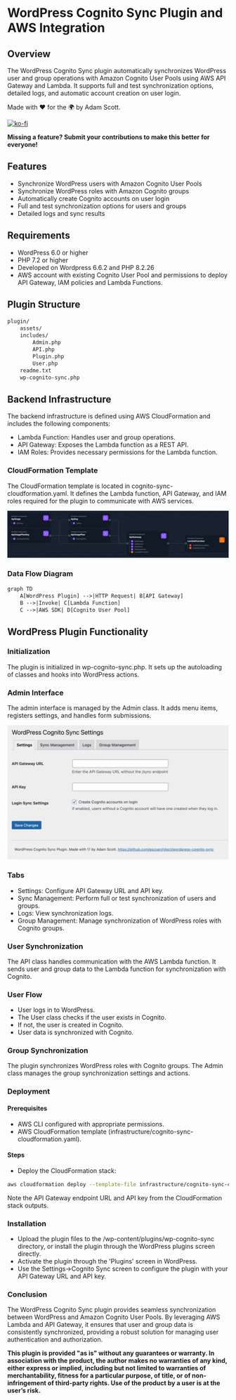 # WordPress Cognito Sync Plugin and AWS Integration
## Overview

The WordPress Cognito Sync plugin automatically synchronizes WordPress user and group operations with Amazon Cognito User Pools using AWS API Gateway and Lambda. It supports full and test synchronization options, detailed logs, and automatic account creation on user login.

Made with :heart: for the :earth_africa: by Adam Scott.

[![ko-fi](https://ko-fi.com/img/githubbutton_sm.svg)](https://ko-fi.com/E1E3E8UBL)

**Missing a feature? Submit your contributions to make this better for everyone!**

## Features

* Synchronize WordPress users with Amazon Cognito User Pools
* Synchronize WordPress roles with Amazon Cognito groups
* Automatically create Cognito accounts on user login
* Full and test synchronization options for users and groups
* Detailed logs and sync results

## Requirements

* WordPress 6.0 or higher
* PHP 7.2 or higher
* Developed on Wordpress 6.6.2 and PHP 8.2.26
* AWS account with existing Cognito User Pool and permissions to deploy API Gateway, IAM policies and Lambda Functions.

## Plugin Structure
```text
plugin/
    assets/
    includes/
        Admin.php
        API.php
        Plugin.php
        User.php
    readme.txt
    wp-cognito-sync.php
```

## Backend Infrastructure

The backend infrastructure is defined using AWS CloudFormation and includes the following components:

* Lambda Function: Handles user and group operations.
* API Gateway: Exposes the Lambda function as a REST API.
* IAM Roles: Provides necessary permissions for the Lambda function.

### CloudFormation Template

The CloudFormation template is located in cognito-sync-cloudformation.yaml. It defines the Lambda function, API Gateway, and IAM roles required for the plugin to communicate with AWS services.

![AWS Architecture](aws-architecture.png)

### Data Flow Diagram
```mermaid
graph TD
    A[WordPress Plugin] -->|HTTP Request| B[API Gateway]
    B -->|Invoke| C[Lambda Function]
    C -->|AWS SDK| D[Cognito User Pool]
```

## WordPress Plugin Functionality
### Initialization
The plugin is initialized in wp-cognito-sync.php. It sets up the autoloading of classes and hooks into WordPress actions.

### Admin Interface
The admin interface is managed by the Admin class. It adds menu items, registers settings, and handles form submissions.

![Settings Page](settings.png)

### Tabs

* Settings: Configure API Gateway URL and API key.
* Sync Management: Perform full or test synchronization of users and groups.
* Logs: View synchronization logs.
* Group Management: Manage synchronization of WordPress roles with Cognito groups.

### User Synchronization
The API class handles communication with the AWS Lambda function. It sends user and group data to the Lambda function for synchronization with Cognito.

### User Flow

* User logs in to WordPress.
* The User class checks if the user exists in Cognito.
* If not, the user is created in Cognito.
* User data is synchronized with Cognito.

### Group Synchronization
The plugin synchronizes WordPress roles with Cognito groups. The Admin class manages the group synchronization settings and actions.

### Deployment
#### Prerequisites

* AWS CLI configured with appropriate permissions.
* AWS CloudFormation template (infrastructure/cognito-sync-cloudformation.yaml).

#### Steps
* Deploy the CloudFormation stack:

```bash
aws cloudformation deploy --template-file infrastructure/cognito-sync-cloudformation.yaml --stack-name wp-cognito-sync --parameter-overrides Environment=prod CognitoUserPoolId=us-west-2_xxxxxxxx
```

Note the API Gateway endpoint URL and API key from the CloudFormation stack outputs.

### Installation

* Upload the plugin files to the /wp-content/plugins/wp-cognito-sync directory, or install the plugin through the WordPress plugins screen directly.
* Activate the plugin through the 'Plugins' screen in WordPress.
* Use the Settings->Cognito Sync screen to configure the plugin with your API Gateway URL and API key.

### Conclusion

The WordPress Cognito Sync plugin provides seamless synchronization between WordPress and Amazon Cognito User Pools. By leveraging AWS Lambda and API Gateway, it ensures that user and group data is consistently synchronized, providing a robust solution for managing user authentication and authorization.

**This plugin is provided "as is" without any guarantees or warranty. In association with the product, the author makes no warranties of any kind, either express or implied, including but not limited to warranties of merchantability, fitness for a particular purpose, of title, or of non-infringement of third-party rights. Use of the product by a user is at the user’s risk.**
